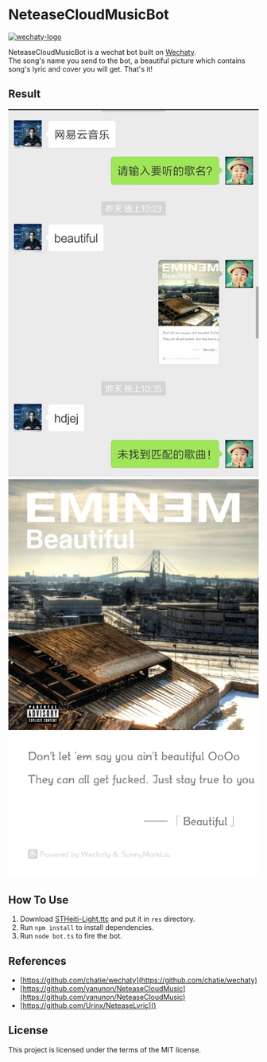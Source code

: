 # NeteaseCloudMusicBot

[![wechaty-logo](https://raw.githubusercontent.com/chatie/wechaty/master/image/wechaty-logo-en.png)](https://github.com/chatie/wechaty)

NeteaseCloudMusicBot is a wechat bot built on [Wechaty](https://github.com/chatie/wechaty).<br/> 
The song's name you send to the bot, a beautiful picture which contains song's lyric and cover you will get. That's it! 

## Result

![result](https://github.com/SunnyMarkLiu/NeteaseCloudMusicBot/blob/master/images/1289016222.jpg)
![result](https://github.com/SunnyMarkLiu/NeteaseCloudMusicBot/blob/master/images/1613396675.jpg)

## How To Use

1. Download [STHeiti-Light.ttc](http://vdisk.weibo.com/s/umRnjgAYnq1Sl) and put it in `res` directory.
2. Run `npm install` to install dependencies.
3. Run `node bot.ts` to fire the bot.

## References

- [https://github.com/chatie/wechaty](https://github.com/chatie/wechaty)
- [https://github.com/yanunon/NeteaseCloudMusic](https://github.com/yanunon/NeteaseCloudMusic)
- [https://github.com/Urinx/NeteaseLyric]()

## License

This project is licensed under the terms of the MIT license.
